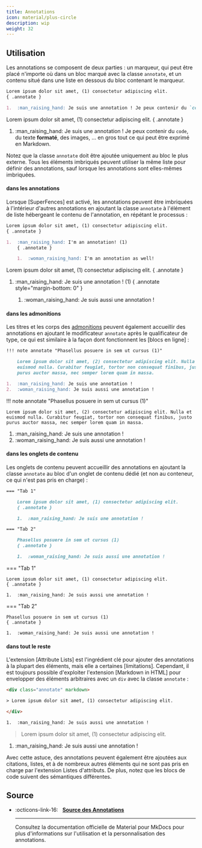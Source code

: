 ```yaml
---
title: Annotations
icon: material/plus-circle
description: wip
weight: 32
---
```


## Utilisation

Les annotations se composent de deux parties : un marqueur, qui peut être placé n'importe où dans un bloc marqué avec la classe `annotate`, et un contenu situé dans une liste en dessous du bloc contenant le marqueur.

``` markdown title="Text with annotations"
Lorem ipsum dolor sit amet, (1) consectetur adipiscing elit.
{ .annotate }

1.  :man_raising_hand: Je suis une annotation ! Je peux contenir du `code`, du texte __formaté__, des images, ... en gros tout ce qui peut être exprimé en Markdown.
```

<div class="result" markdown>

Lorem ipsum dolor sit amet, (1) consectetur adipiscing elit.
{ .annotate }

1.  :man_raising_hand: Je suis une annotation ! Je peux contenir du `code`, du texte __formaté__, des images, ... en gros tout ce qui peut être exprimé en Markdown.

</div>

Notez que la classe `annotate` doit être ajoutée uniquement au bloc le plus externe. Tous les éléments imbriqués peuvent utiliser la même liste pour définir des annotations, sauf lorsque les annotations sont elles-mêmes imbriquées.

#### dans les annotations

Lorsque [SuperFences] est activé, les annotations peuvent être imbriquées à l'intérieur d'autres annotations en ajoutant la classe `annotate` à l'élément de liste hébergeant le contenu de l'annotation, en répétant le processus :


``` markdown title="Text with nested annotations"
Lorem ipsum dolor sit amet, (1) consectetur adipiscing elit.
{ .annotate }

1.  :man_raising_hand: I'm an annotation! (1)
    { .annotate }

    1.  :woman_raising_hand: I'm an annotation as well!
```


<div class="result" markdown>

Lorem ipsum dolor sit amet, (1) consectetur adipiscing elit.
{ .annotate }

1.  :man_raising_hand: Je suis une annotation ! (1)
    { .annotate style="margin-bottom: 0" }

    1.  :woman_raising_hand: Je suis aussi une annotation !

</div>

#### dans les admonitions

Les titres et les corps des [admonitions] peuvent également accueillir des annotations en ajoutant le modificateur `annotate` après le qualificateur de type, ce qui est similaire à la façon dont fonctionnent les [blocs en ligne] :

``` markdown title="Admonition avec des annotations"
!!! note annotate "Phasellus posuere in sem ut cursus (1)"

    Lorem ipsum dolor sit amet, (2) consectetur adipiscing elit. Nulla et
    euismod nulla. Curabitur feugiat, tortor non consequat finibus, justo
    purus auctor massa, nec semper lorem quam in massa.

1.  :man_raising_hand: Je suis une annotation !
2.  :woman_raising_hand: Je suis aussi une annotation !
```

<div class="result" markdown>

!!! note annotate "Phasellus posuere in sem ut cursus (1)"

    Lorem ipsum dolor sit amet, (2) consectetur adipiscing elit. Nulla et
    euismod nulla. Curabitur feugiat, tortor non consequat finibus, justo
    purus auctor massa, nec semper lorem quam in massa.

1.  :man_raising_hand: Je suis une annotation !
2.  :woman_raising_hand: Je suis aussi une annotation !

</div>

  [admonitions]: admonitions.md
  [inline blocks]: admonitions.md#inline-blocks

#### dans les onglets de contenu

Les onglets de contenu peuvent accueillir des annotations en ajoutant la classe `annotate` au bloc d'un onglet de contenu dédié (et non au conteneur, ce qui n'est pas pris en charge) :

``` markdown title="Tabs avec des annotations"
=== "Tab 1"

    Lorem ipsum dolor sit amet, (1) consectetur adipiscing elit.
    { .annotate }

    1.  :man_raising_hand: Je suis une annotation !

=== "Tab 2"

    Phasellus posuere in sem ut cursus (1)
    { .annotate }

    1.  :woman_raising_hand: Je suis aussi une annotation !
```

<div class="result" markdown>

=== "Tab 1"

    Lorem ipsum dolor sit amet, (1) consectetur adipiscing elit.
    { .annotate }

    1.  :man_raising_hand: Je suis aussi une annotation !

=== "Tab 2"

    Phasellus posuere in sem ut cursus (1)
    { .annotate }

    1.  :woman_raising_hand: Je suis aussi une annotation !

</div>

#### dans tout le reste

L'extension [Attribute Lists] est l'ingrédient clé pour ajouter des annotations à la plupart des éléments, mais elle a certaines [limitations]. Cependant, il est toujours possible d'exploiter l'extension [Markdown in HTML] pour envelopper des éléments arbitraires avec un `div` avec la classe `annotate` :

```` html title="HTML with annotations"
<div class="annotate" markdown>

> Lorem ipsum dolor sit amet, (1) consectetur adipiscing elit.

</div>

1.  :man_raising_hand: Je suis aussi une annotation !
````

<div class="result" markdown>
  <div class="annotate" markdown>

> Lorem ipsum dolor sit amet, (1) consectetur adipiscing elit.

  </div>

1.  :man_raising_hand: Je suis aussi une annotation !

</div>

Avec cette astuce, des annotations peuvent également être ajoutées aux citations, listes, et à de nombreux autres éléments qui ne sont pas pris en charge par l'extension Listes d'attributs. De plus, notez que les blocs de code suivent des sémantiques différentes.

## Source

<div class="grid cards" markdown>

-   :octicons-link-16: &nbsp; __[Source des Annotations](https://squidfunk.github.io/mkdocs-material/reference/annotations/)__

    ---

    Consultez la documentation officielle de Material pour MkDocs pour plus d'informations sur l'utilisation et la personnalisation des annotations.

</div>